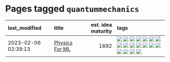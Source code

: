 # Pages tagged `quantummechanics`

|last_modified|title|est. idea maturity|tags
|:---|:---|---:|:---|
|2023-02-06 02:39:13|[Physics For ML](../physics_for_ml.md)|1892|[![](https://img.shields.io/badge/tag-brownianmotion-e168be)](../tags/brownianmotion.md) [![](https://img.shields.io/badge/tag-curriculum-96f12e)](../tags/curriculum.md) [![](https://img.shields.io/badge/tag-curvature-5e378d)](../tags/curvature.md) [![](https://img.shields.io/badge/tag-education-394ee4)](../tags/education.md) [![](https://img.shields.io/badge/tag-eigenvectors-cc5ed7)](../tags/eigenvectors.md) [![](https://img.shields.io/badge/tag-gaugetheory-dd597e)](../tags/gaugetheory.md) [![](https://img.shields.io/badge/tag-grouptheory-e8ae48)](../tags/grouptheory.md) [![](https://img.shields.io/badge/tag-machinelearning-6013c8)](../tags/machinelearning.md) [![](https://img.shields.io/badge/tag-manifolds-b5ec2c)](../tags/manifolds.md) [![](https://img.shields.io/badge/tag-ode-f76896)](../tags/ode.md) [![](https://img.shields.io/badge/tag-optimization-92ab1c)](../tags/optimization.md) [![](https://img.shields.io/badge/tag-pde-0e5ec)](../tags/pde.md) [![](https://img.shields.io/badge/tag-physics-36f98)](../tags/physics.md) [![](https://img.shields.io/badge/tag-probabilityfields-3a9a4f)](../tags/probabilityfields.md) [![](https://img.shields.io/badge/tag-quantummechanics-d9f12f)](../tags/quantummechanics.md) [![](https://img.shields.io/badge/tag-relativity-fe76cf)](../tags/relativity.md) [![](https://img.shields.io/badge/tag-tensorcalculus-8fb3d)](../tags/tensorcalculus.md) [![](https://img.shields.io/badge/tag-textbook-8a140)](../tags/textbook.md)|
